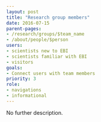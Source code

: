```yaml
---
layout: post
title: "Research group members"
date: 2016-07-15
parent-pages:
- /research/groups/$team_name
- /about/people/$person
users:
- scientists new to EBI
- scientists familiar with EBI
- visitors
goals:
- Connect users with team members
priority: 3
role:
- navigations
- informational
---
```


No further description.
